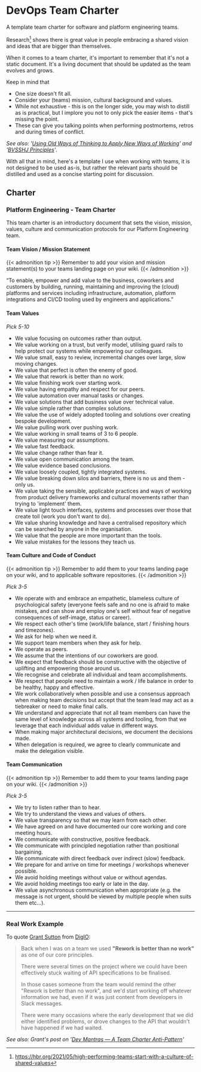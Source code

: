 # DevOps Team Charter


A template team charter for software and platform engineering teams.

Research[^1] shows there is great value in people embracing a shared vision and ideas that are bigger than themselves.

When it comes to a team charter, it's important to remember that it's not a static document. It's a living document that should be updated as the team evolves and grows.

Keep in mind that

- One size doesn't fit all.
- Consider your (teams) mission, cultural background and values.
- While not exhaustive - this is on the longer side, you may wish to distill as is practical, but I implore you not to only pick the easier items - that's missing the point.
- These can give you talking points when performing postmortems, retros and during times of conflict.

_See also: '[Using Old Ways of Thinking to Apply New Ways of Working](https://itrevolution.com/antipattern-1-2-using-old-ways-of-thinking-to-apply-new-ways-of-working/)' and '[BVSSHJ Principles](https://itrevolution.com/bvssh-principles/)'_.

With all that in mind, here's a template I use when working with teams, it is not designed to be used as-is, but rather the relevant parts should be distilled and used as a concise starting point for discussion.

## Charter

### Platform Engineering - Team Charter

This team charter is an introductory document that sets the vision, mission, values, culture and communication protocols for our Platform Engineering team.

#### Team Vision / Mission Statement

{{< admonition tip >}}
Remember to add your vision and mission statement(s) to your teams landing page on your wiki.
{{< /admonition >}}

“To enable, empower and add value to the business, coworkers and customers by building, running, maintaining and improving the (cloud) platforms and services including infrastructure, automation, platform integrations and CI/CD tooling used by engineers and applications.”

#### Team Values

_Pick 5-10_

- We value focusing on outcomes rather than output.
- We value working on a trust, but verify model, utilising guard rails to help protect our systems while empowering our colleagues.
- We value small, easy to review, incremental changes over large, slow moving changes.
- We value that perfect is often the enemy of good.
- We value that rework is better than no work.
- We value finishing work over starting work.
- We value having empathy and respect for our peers.
- We value automation over manual tasks or changes.
- We value solutions that add business value over technical value.
- We value simple rather than complex solutions.
- We value the use of widely adopted tooling and solutions over creating bespoke development.
- We value pulling work over pushing work.
- We value working in small teams of 3 to 6 people.
- We value measuring our assumptions.
- We value fast feedback.
- We value change rather than fear it.
- We value open communication among the team.
- We value evidence based conclusions.
- We value loosely coupled, tightly integrated systems.
- We value breaking down silos and barriers, there is no us and them - only us.
- We value taking the sensible, applicable practices and ways of working from product delivery frameworks and cultural movements rather than trying to 'implement' them.
- We value light touch interfaces, systems and processes over those that create toil (work you don't want to do).
- We value sharing knowledge and have a centralised repository which can be searched by anyone in the organisation.
- We value that the people are more important than the tools.
- We value mistakes for the lessons they teach us.

#### Team Culture and Code of Conduct

{{< admonition tip >}}
Remember to add them to your teams landing page on your wiki, and to applicable software repositories.
{{< /admonition >}}

_Pick 3-5_

- We operate with and embrace an empathetic, blameless culture of psychological safety (everyone feels safe and no one is afraid to make mistakes, and can show and employ one's self without fear of negative consequences of self-image, status or career).
- We respect each other's time (work/life balance, start / finishing hours and timezones).
- We ask for help when we need it.
- We support team members when they ask for help.
- We operate as peers.
- We assume that the intentions of our coworkers are good.
- We expect that feedback should be constructive with the objective of uplifting and empowering those around us.
- We recognise and celebrate all individual and team accomplishments.
- We respect that people need to maintain a work / life balance in order to be healthy, happy and effective.
- We work collaboratively when possible and use a consensus approach when making team decisions but accept that the team lead may act as a tiebreaker or need to make final calls.
- We understand and appreciate that not all team members can have the same level of knowledge across all systems and tooling, from that we leverage that each individual adds value in different ways.
- When making major architectural decisions, we document the decisions made.
- When delegation is required, we agree to clearly communicate and make the delegation visible.

#### Team Communication

{{< admonition tip >}}
Remember to add them to your teams landing page on your wiki.
{{< /admonition >}}

_Pick 3-5_

- We try to listen rather than to hear.
- We try to understand the views and values of others.
- We value transparency so that we may learn from each other.
- We have agreed on and have documented our core working and core meeting hours.
- We communicate with constructive, positive feedback.
- We communicate with principled negotiation rather than positional bargaining.
- We communicate with direct feedback over indirect (slow) feedback.
- We prepare for and arrive on time for meetings / workshops whenever possible.
- We avoid holding meetings without value or without agendas.
- We avoid holding meetings too early or late in the day.
- We value asynchronous communication when appropriate (e.g. the message is not urgent, should be viewed by multiple people when suits them etc…).

---

### Real Work Example

To quote [Grant Sutton](https://www.linkedin.com/in/grant-d-sutton/?originalSubdomain=au) from [DigIO](https://digio.com.au):

> Back when I was on a team we used **"Rework is better than no work"** as one of our core principles.
>
> There were several times on the project where we could have been effectively stuck waiting of API specifications to be finalised.
>
> In those cases someone from the team would remind the other "Rework is better than no work", and we'd start working off whatever information we had, even if it was just content from developers in Slack messages.
>
> There were many occasions where the early development that we did either identified problems, or drove changes to the API that wouldn't have happened if we had waited.

_See also: Grant's post on '[Dev Mantras — A Team Charter Anti-Pattern](https://medium.com/digio-australia/dev-mantras-a-team-charter-anti-pattern-7a2b6f8369fa)'_

[^1]: <https://hbr.org/2021/05/high-performing-teams-start-with-a-culture-of-shared-values>

